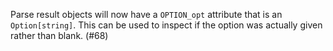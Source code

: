 Parse result objects will now have a `OPTION_opt` attribute that is an `Option[string]`. This can be used to inspect if the option was actually given rather than blank. (#68)
